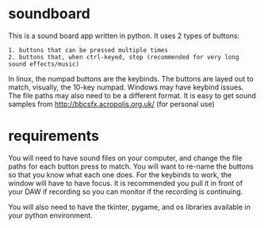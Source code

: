 # soundboard

This is a sound board app written in python. It uses 2 types of buttons:

    1. buttons that can be pressed multiple times
    2. buttons that, when ctrl-keyed, stop (recommended for very long sound effects/music)
    
In linux, the numpad buttons are the keybinds. The buttons are layed out to match, visually, the 10-key numpad.
Windows may have keybind issues. The file paths may also need to be a different format.
It is easy to get sound samples from http://bbcsfx.acropolis.org.uk/
(for personal use)

# requirements
You will need to have sound files on your computer, and change the file paths for each button press to match.
You will want to re-name the buttons so that you know what each one does.
For the keybinds to work, the window will have to have focus. It is recommended you pull it in front of your DAW if recording so you can monitor if the recording is continuing.

You will also need to have the tkinter, pygame, and os libraries available in your python environment.
